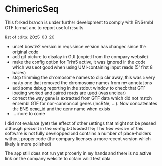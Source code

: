 # ChimericSeq

This forked branch is under further development to comply with ENSembl GTF format and to report useful results

list of edits: 2025-03-26

* unset bowtie2 version in reqs since version has changed since the original code
* add gif picture to display in GUI (copied from the company website)
* make the config option for Trim5 active, it was ignored in the code which was not good when using UMI-containing input reads (5' first 8 bases)
* stop trimming the chromosome names to clip chr away, this was a very nasty one that removed the chromosome names from my annotations
* add some debug reporting in the stdout window to check that GTF loading worked and paired reads are used (was unclear)
* correct the way gene is extracted from GTF data which did not match ensembl GTF for non-cannonical genes (lncRNA, ...). Now concatenates the ENS gene_id and the gene name when exists
* ... more to come
 
I did not evaluate (yet) the effect of other settings that might not be passed although present in the config.txt loaded file; The free version of this software is not fully developped and contains a number of place-holders without proper code (the company licenses a more recent version which likely is more polished)

The app still does not run yet properly in my hands and there is no active link on the company website to obtain valid test data.
